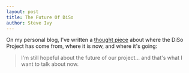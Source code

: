 ```yaml
---
layout: post
title: The Future Of DiSo
author: Steve Ivy
---
```


On my personal blog, I've written a [thought piece][] about where the DiSo Project
has come from, where it is now, and where it's going:

> I'm still hopeful about the future of our project... and that's what I want to
> talk about now.

[thought piece]: http://www.monkinetic.com/2010/02/the-future-of-diso.html
